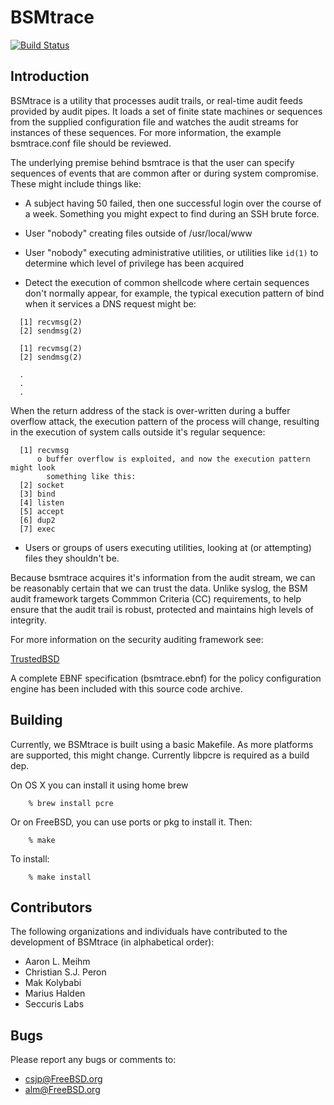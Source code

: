# BSMtrace

[![Build Status](https://travis-ci.org/openbsm/bsmtrace.svg?branch=master)](https://travis-ci.org/openbsm/bsmtrace)

## Introduction

BSMtrace is a utility that processes audit trails, or real-time audit feeds
provided by audit pipes.  It loads a set of finite state machines or sequences
from the supplied configuration file and watches the audit streams for instances
of these sequences.  For more information, the example bsmtrace.conf file should
be reviewed.

The underlying premise behind bsmtrace is that the user can specify sequences of
events that are common after or during system compromise.  These might include
things like:

- A subject having 50 failed, then one successful login over the course of a
  week.  Something you might expect to find during an SSH brute force.
- User "nobody" creating files outside of /usr/local/www
- User "nobody" executing administrative utilities, or utilities like `id(1)`
  to determine which level of privilege has been acquired

- Detect the execution of common shellcode where certain sequences don't
  normally appear, for example, the typical execution pattern of bind when it
  services a DNS request might be:

```
  [1] recvmsg(2)
  [2] sendmsg(2)

  [1] recvmsg(2)
  [2] sendmsg(2)

  .
  .
  .

```
  When the return address of the stack is over-written during a buffer overflow
  attack, the execution pattern of the process will change, resulting in the
  execution of system calls outside it's regular sequence:

```
  [1] recvmsg
      o buffer overflow is exploited, and now the execution pattern might look
        something like this:
  [2] socket
  [3] bind
  [4] listen
  [5] accept
  [6] dup2
  [7] exec
```

- Users or groups of users executing utilities, looking at (or attempting) files
  they shouldn't be.

Because bsmtrace acquires it's information from the audit stream, we can be
reasonably certain that we can trust the data.  Unlike syslog, the BSM audit
framework targets Commmon Criteria (CC) requirements, to help ensure that the
audit trail is robust, protected and maintains high levels of integrity.

For more information on the security auditing framework see:

[TrustedBSD](http://www.TrustedBSD.org/)

A complete EBNF specification (bsmtrace.ebnf) for the policy configuration
engine has been included with this source code archive.

## Building

Currently, we BSMtrace is built using a basic Makefile. As more platforms are
supported, this might change. Currently libpcre is required as a build dep.

On OS X you can install it using home brew

```
	% brew install pcre
```

Or on FreeBSD, you can use ports or pkg to install it. Then:

```
	% make
```

To install:

```
	% make install
```

## Contributors

The following organizations and individuals have contributed to the development of BSMtrace (in alphabetical order):

* Aaron L. Meihm
* Christian S.J. Peron
* Mak Kolybabi
* Marius Halden
* Seccuris Labs


## Bugs

Please report any bugs or comments to:

* csjp@FreeBSD.org
* alm@FreeBSD.org
